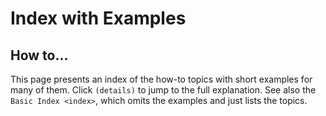 Index with Examples
===================

How to...
---------

This page presents an index of the how-to topics with short examples for
many of them. Click `(details)` to jump to the full explanation. See
also the `Basic Index <index>`, which omits the examples and just lists
the topics.
